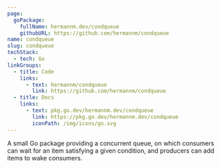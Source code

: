 ```yaml
---
page:
  goPackage:
    fullName: hermannm.dev/condqueue
    githubURL: https://github.com/hermannm/condqueue
name: condqueue
slug: condqueue
techStack:
  - tech: Go
linkGroups:
  - title: Code
    links:
      - text: hermannm/condqueue
        link: https://github.com/hermannm/condqueue
  - title: Docs
    links:
      - text: pkg.go.dev/hermannm.dev/condqueue
        link: https://pkg.go.dev/hermannm.dev/condqueue
        iconPath: /img/icons/go.svg
---
```


A small Go package providing a concurrent queue, on which consumers can wait for an item satisfying
a given condition, and producers can add items to wake consumers.
